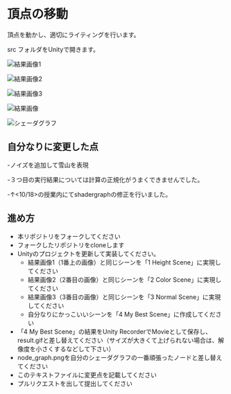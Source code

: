 
# 頂点の移動
頂点を動かし、適切にライティングを行います。

src フォルダをUnityで開きます。

![結果画像1](https://github.com/Iketerumanato/ComingHome/assets/74332407/3b458130-f418-4b75-8cd2-67b7412e86bd)

![結果画像2](https://github.com/Iketerumanato/ComingHome/assets/74332407/2c5f070f-504a-4154-b40d-ad390d9a9721)

![結果画像3](https://github.com/Iketerumanato/ComingHome/assets/74332407/8014438b-a94f-4b05-b8dd-8f223b78fe7e)

![結果画像](https://github.com/Iketerumanato/ComingHome/assets/74332407/de031532-c092-4735-8c47-e43011d66afa)

![シェーダグラフ](https://github.com/Iketerumanato/ComingHome/assets/74332407/b04c6f33-90d5-4730-be62-bc0f5e653a28)

## 自分なりに変更した点
-ノイズを追加して雪山を表現

-３つ目の実行結果については計算の正規化がうまくできませんでした。

-↑<10/18>の授業内にてshadergraphの修正を行いました。

## 進め方

- 本リポジトリをフォークしてください
- フォークしたリポジトリをcloneします
- Unityのプロジェクトを更新して実装してください。
  - 結果画像1（1番上の画像）と同じシーンを「1 Height Scene」に実現してください
  - 結果画像2（2番目の画像）と同じシーンを「2 Color Scene」に実現してください
  - 結果画像3（3番目の画像）と同じシーンを「3 Normal Scene」に実現してください
  - 自分なりにかっこいいシーンを「4 My Best Scene」に作成してください
- 「4 My Best Scene」の結果をUnity RecorderでMovieとして保存し、result.gifと差し替えてください（サイズが大きくて上げられない場合は、解像度を小さくするなどして下さい）
- node_graph.pngを自分のシェーダグラフの一番頑張ったノードと差し替えてください
- このテキストファイルに変更点を記載してください
- プルリクエストを出して提出してください
